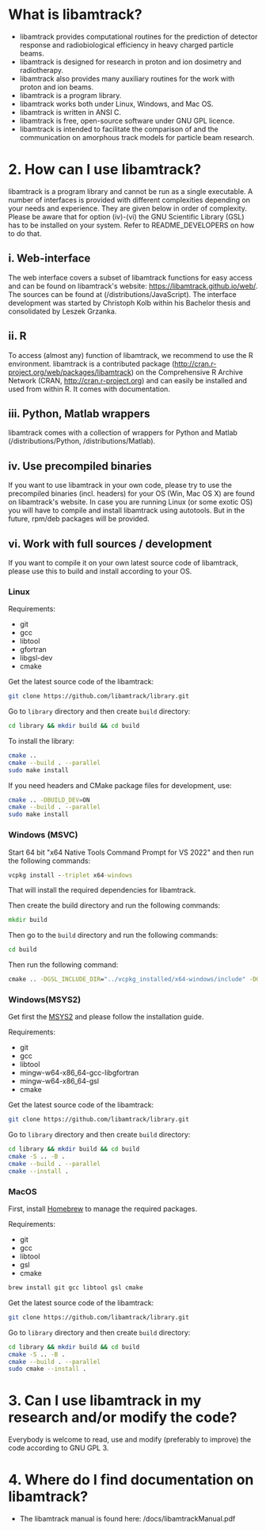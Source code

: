 # What is libamtrack?

* libamtrack provides computational routines for the prediction of detector response and radiobiological efficiency in heavy charged particle beams.
* libamtrack is designed for research in proton and ion dosimetry and radiotherapy.
* libamtrack also provides many auxiliary routines for the work with proton and ion beams.
* libamtrack is a program library.
* libamtrack works both under Linux, Windows, and Mac OS.
* libamtrack is written in ANSI C.
* libamtrack is free, open-source software under GNU GPL licence.
* libamtrack is intended to facilitate the comparison of and the communication on amorphous track models for particle beam research.


# 2. How can I use libamtrack?

libamtrack is a program library and cannot be run as a single executable. A number of interfaces is provided with different complexities depending on your needs and experience. They are given below in order of complexity. Please be aware that for option (iv)-(vi) the GNU Scientific Library (GSL) has to be installed on your system.
Refer to README_DEVELOPERS on how to do that.

## i. Web-interface
The web interface covers a subset of libamtrack functions for easy access and can be found on libamtrack's website: https://libamtrack.github.io/web/. The sources can be found at (/distributions/JavaScript). The interface development was started by Christoph Kolb within his Bachelor thesis and consolidated by Leszek Grzanka.

## ii. R
To access (almost any) function of libamtrack, we recommend to use the R environment. libamtrack is a contributed package (http://cran.r-project.org/web/packages/libamtrack) on the Comprehensive R Archive Network (CRAN, http://cran.r-project.org) and can easily be installed and used from within R. It comes with documentation.

## iii. Python, Matlab wrappers
libamtrack comes with a collection of wrappers for Python and Matlab (/distributions/Python, /distributions/Matlab).

## iv. Use precompiled binaries
If you want to use libamtrack in your own code, please try to use the precompiled binaries (incl. headers) for your OS (Win, Mac OS X) are found on libamtrack's website. In case you are running Linux (or some exotic OS) you will have to compile and install libamtrack using autotools. But in the future, rpm/deb packages will be provided.

## vi. Work with full sources / development

If you want to compile it on your own latest source code of libamtrack, please use this to build and install according to your OS.

### Linux

Requirements:
- git
- gcc
- libtool
- gfortran
- libgsl-dev
- cmake

Get the latest source code of the libamtrack:

```bash
git clone https://github.com/libamtrack/library.git
```

Go to `library` directory and then create `build` directory:

```bash
cd library && mkdir build && cd build
```

To install the library:

```bash
cmake ..
cmake --build . --parallel
sudo make install
```

If you need headers and CMake package files for development, use:

```bash
cmake .. -DBUILD_DEV=ON
cmake --build . --parallel
sudo make install
```

### Windows (MSVC)

Start 64 bit "x64 Native Tools Command Prompt for VS 2022" and then run the following commands:

```cmd
vcpkg install --triplet x64-windows
```

That will install the required dependencies for libamtrack.

Then create the build directory and run the following commands:

```cmd
mkdir build
```

Then go to the `build` directory and run the following commands:

```cmd
cd build
```

Then run the following command:

```cmd
cmake .. -DGSL_INCLUDE_DIR="../vcpkg_installed/x64-windows/include" -DGSL_LIBRARY="../vcpkg_installed/x64-windows/lib/gsl.lib" -DGSL_CBLAS_LIBRARY="../vcpkg_installed/x64-windows/lib/gslcblas.lib" -G "Ninja"
```

### Windows(MSYS2)

Get first the [MSYS2](https://www.msys2.org/) and please follow the installation guide.

Requirements:
- git
- gcc
- libtool
- mingw-w64-x86_64-gcc-libgfortran
- mingw-w64-x86_64-gsl
- cmake

Get the latest source code of the libamtrack:

```bash
git clone https://github.com/libamtrack/library.git
```

Go to `library` directory and then create `build` directory:

```bash
cd library && mkdir build && cd build
cmake -S .. -B .
cmake --build . --parallel
cmake --install .
```

### MacOS

First, install [Homebrew](https://brew.sh/) to manage the required packages.

Requirements:
- git
- gcc
- libtool
- gsl
- cmake

```bash
brew install git gcc libtool gsl cmake
```

Get the latest source code of the libamtrack:

```bash
git clone https://github.com/libamtrack/library.git
```

Go to `library` directory and then create `build` directory:

```bash
cd library && mkdir build && cd build
cmake -S .. -B .
cmake --build . --parallel
sudo cmake --install .
```

# 3. Can I use libamtrack in my research and/or modify the code?

Everybody is welcome to read, use and modify (preferably to improve) the code according to GNU GPL 3.


# 4. Where do I find documentation on libamtrack?

- The libamtrack manual is found here: /docs/libamtrackManual.pdf